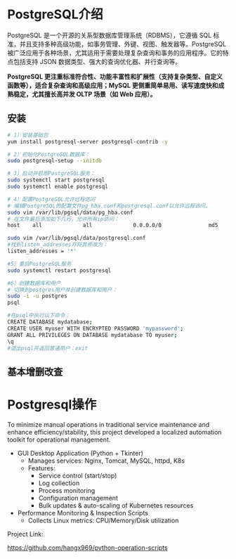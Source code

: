 # PostgreSQL介绍

PostgreSQL 是一个开源的关系型数据库管理系统（RDBMS），它遵循 SQL 标准，并且支持多种高级功能，如事务管理、外键、视图、触发器等。PostgreSQL 被广泛应用于各种场景，尤其适用于需要处理复杂查询和事务的应用程序。它的特点包括支持 JSON 数据类型、强大的查询优化器、并行查询等。

**PostgreSQL 更注重标准符合性、功能丰富性和扩展性（支持复杂类型、自定义函数等），适合复杂查询和高级应用；MySQL 更侧重简单易用、读写速度快和成熟稳定，尤其擅长高并发 OLTP 场景（如 Web 应用）。**

## 安装

~~~sh
# 1）安装基础包
yum install postgresql-server postgresql-contrib -y

# 2）初始化PostgreSQL数据库：
sudo postgresql-setup --initdb

# 3）启动并启用PostgreSQL服务：
sudo systemctl start postgresql
sudo systemctl enable postgresql

# 4）配置PostgreSQL允许远程访问
# 编辑PostgreSQL的配置文件pg_hba.conf和postgresql.conf以允许远程访问。
sudo vim /var/lib/pgsql/data/pg_hba.conf
# 在文件最后添加如下几行，允许所有ip访问：
host    all             all             0.0.0.0/0               md5

sudo vim /var/lib/pgsql/data/postgresql.conf
#找到listen_addresses并将其修改为：
listen_addresses = '*'

#5）重启PostgreSQL服务
sudo systemctl restart postgresql

#6）创建数据库和用户
# 切换到postgres用户并创建数据库和用户：
sudo -i -u postgres
psql

#在psql中执行以下命令：
CREATE DATABASE mydatabase;
CREATE USER myuser WITH ENCRYPTED PASSWORD 'mypassword';
GRANT ALL PRIVILEGES ON DATABASE mydatabase TO myuser;
\q
#退出psql并返回普通用户：exit
~~~

## 基本增删改查



# Postgresql操作

To minimize manual operations in traditional service maintenance and enhance efficiency/stability, this project developed a localized automation toolkit for operational management.

- GUI Desktop Application (Python + Tkinter)
  - Manages services: Nginx, Tomcat, MySQL, httpd, K8s
  - Features:
    - Service control (start/stop)
    - Log collection
    - Process monitoring
    - Configuration management
    - Bulk updates & auto-scaling of Kubernetes resources
- Performance Monitoring & Inspection Scripts
  - Collects Linux metrics: CPU/Memory/Disk utilization

Project Link:

https://github.com/hangx969/python-operation-scripts
